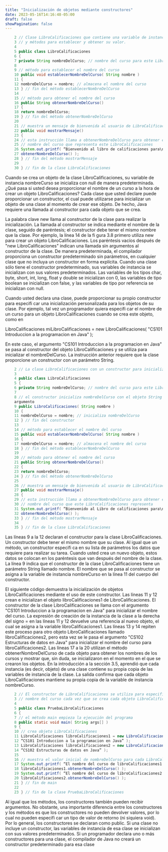 ```yaml
---
title: "Inicialización de objetos mediante constructores"
date: 2023-05-16T14:16:48-05:00
draft: false
showPagination: false
---
```

``` java
    2 // Clase LibroCalificaciones que contiene una variable de instancia nombreDelCurso 
    3 // y métodos para establecer y obtener su valor.
    4 
    5 public class LibroCalificaciones
    6 {
    7 private String nombreDelCurso; // nombre del curso para este LibroCalificaciones
    8 
    9 // método para establecer el nombre del curso
    10 public void establecerNombreDelCurso( String nombre )
    11 {
    12 nombreDelCurso = nombre; // almacena el nombre del curso
    13 } // fin del método establecerNombreDelCurso
    14 
    15 // método para obtener el nombre del curso
    16 public String obtenerNombreDelCurso()
    17 {
    18 return nombreDelCurso;
    19 } // fin del método obtenerNombreDelCurso
    20 
    21 // muestra un mensaje de bienvenida al usuario de LibroCalificaciones
    22 public void mostrarMensaje()
    23 {
    24 // esta instrucción llama a obtenerNombreDelCurso para obtener el 
    25 // nombre del curso que representa este LibroCalificaciones
    26 System.out.printf( “Bienvenido al libro de calificaciones para\n%s!\n”,
    27 obtenerNombreDelCurso() );
    28 } // fin del método mostrarMensaje
    29 
    30 } // fin de la clase LibroCalificaciones
```
Cuando se crea un objeto de la clase LibroCalificaciones, su variable de instancia nombreCurso se inicializa con null de manera predeterminada. ¿Qué pasa si usted desea proporcionar el nombre de un curso a la hora de crear un objeto LibroCalificaciones? Cada clase que usted declare puede proporcionar un constructor, el cual puede utilizarse para inicializar un objeto de una clase al momento de crear ese objeto. De hecho, Java requiere una llamada al constructor para cada objeto que se crea.

La palabra clave new llama al constructor de la clase para realizar la inicialización. La llamada al constructor se indica mediante el nombre de la clase, seguido de paréntesis; el constructor debe tener el mismo nombre que la clase. Por ejemplo, la línea 14 de la fi gura 3.8 primero utiliza new para crear un objeto LibroCalificaciones. Los paréntesis vacíos después de "new LibroCalificaciones" indican una llamada sin argumentos al constructor de la clase. De manera predeterminada, el compilador proporciona un constructor predeterminado sin parámetros, en cualquier clase que no incluya un constructor en forma explícita. Cuando una clase sólo tiene el constructor predeterminado, sus variables de instancia se inicializan con sus valores predeterminados. Las variables de los tipos char, byte, short, int, long, float y double se inicializan con 0, las variables de tipo boolean se inicializan con false, y las variables de tipo por referencia se inicializan con null.

Cuando usted declara una clase, puede proporcionar su propio constructor para especifi car una inicialización 
personalizada para los objetos de su clase. Por ejemplo, tal vez un programador quiera especifi car el nombre de un curso para un objeto LibroCalificaciones cuando se crea este objeto, como en

 LibroCalificaciones miLibroCalificaciones =
new LibroCalificaciones( "CS101 Introduccion a la programacion en Java" );

En este caso, el argumento "CS101 Introduccion a la programacion en Java" se pasa al constructor del 
objeto LibroCalificaciones y se utiliza para inicializar el nombreDelCurso. La instrucción anterior requiere que la clase proporcione un constructor con un parámetro String.
``` java
    2 // La clase LibroCalificaciones con un constructor para inicializar el nombre del curso.
    3 
    4 public class LibroCalificaciones
    5 {
    6 private String nombreDelCurso; // nombre del curso para este LibroCalificaciones
    7 
    8 // el constructor inicializa nombreDelCurso con el objeto String que se provee como
    argumento
    9 public LibroCalificaciones( String nombre )
    10 {
    11 nombreDelCurso = nombre; // inicializa nombreDelCurso
    12 } // fin del constructor
    13 
    14 // método para establecer el nombre del curso
    15 public void establecerNombreDelCurso( String nombre )
    16 {
    17 nombreDelCurso = nombre; // almacena el nombre del curso
    18 } // fin del método establecerNombreDelCurso
    19 
    20 // método para obtener el nombre del curso
    21 public String obtenerNombreDelCurso()
    22 {
    23 return nombreDelCurso;
    24 } // fin del método obtenerNombreDelCurso
    25 
    26 // muestra un mensaje de bienvenida al usuario de LibroCalificaciones
    27 public void mostrarMensaje()
    28 {
    29 // esta instrucción llama a obtenerNombreDelCurso para obtener el 
    30 // nombre del curso que este LibroCalificaciones representa
    31 System.out.printf( “Bienvenido al Libro de calificaciones para\n%s!\n”,
    32 obtenerNombreDelCurso() );
    33 } // fin del método mostrarMensaje
    34 
    35 } // fin de la clase LibroCalificaciones
```
Las líneas 9 a la 12 declaran el constructor para la clase LibroCalificaciones. Un constructor debe tener el 
mismo nombre que su clase. Al igual que un método, un constructor especifi ca en su lista de parámetros los datos que requiere para realizar su tarea. Cuando usted crea un nuevo objeto, estos datos se colocan en los paréntesis que van después del nombre de la clase. La línea 9 indica que el constructor de la clase LibroCalificaciones tiene un parámetro String llamado nombre. El nombre que se pasa al constructor se asigna a la variable de instancia nombreCurso en la línea 11 del cuerpo del constructor.

El siguiente código demuestra la inicialización de objetos LibroCalificaciones mediante el uso de este constructor. Las líneas 11 y 12 crean e inicializan el objeto libroCalificaciones1 de LibroCalificaciones. El 
constructor de la clase LibroCalificaciones se llama con el argumento "CS101 Introduccion a la programacion en Java" para inicializar el nombre del curso. La expresión de creación de la instancia de la clase a la derecha del signo = en las líneas 11 y 12 devuelve una referencia al nuevo objeto, el cual se asigna a la variable libroCalificaciones1. Las líneas 13 y 14 repiten este proceso para otro objeto LibroCalificaciones llamado libroCalificaciones2, pero esta vez se le pasa el argumento "CS102 Estructuras de datos en Java" para  inicializar el nombre del curso para libroCalificaciones2. Las líneas 17 a la 20 utilizan el método obtenerNombreDelCurso de cada objeto para obtener los nombres de los cursos y mostrar que, sin duda, se inicializaron en el momento en el que se crearon los objetos. En la introducción a la sección 3.5, aprendió que cada instancia (es decir, objeto) de una clase contiene su propia copia de las variables de instancia de la clase. La salida confirma que cada objeto LibroCalificaciones mantiene su propia copia de la variable de instancia nombreCurso.
``` java
    2 // El constructor de LibroCalificaciones se utiliza para especificar el
    3 // nombre del curso cada vez que se crea cada objeto LibroCalificaciones.
    4 
    5 public class PruebaLibroCalificaciones
    6 {
    7 // el método main empieza la ejecución del programa
    8 public static void main( String args[] )
    9 {
    10 // crea objeto LibroCalificaciones
    11 LibroCalificaciones libroCalificaciones1 = new LibroCalificaciones(
    12 “CS101 Introduccion a la programacion en Java” );
    13 LibroCalificaciones libroCalificaciones2 = new LibroCalificaciones(
    14 “CS102 Estructuras de datos en Java” );
    15 
    16 // muestra el valor inicial de nombreDelCurso para cada LibroCalificaciones
    17 System.out.printf( “El nombre del curso de libroCalificaciones1 es: %s\n”,
    18 libroCalificaciones1.obtenerNombreDelCurso() );
    19 System.out.printf( “El nombre del curso de libroCalificaciones2 es: %s\n”,
    20 libroCalificaciones2.obtenerNombreDelCurso() );
    21 } // fin de main
    22 
    23 } // fin de la clase PruebaLibroCalificaciones
```
Al igual que los métodos, los constructores también pueden recibir argumentos. No obstante, una importante diferencia entre los constructores y los métodos es que los constructores no pueden devolver valores, por lo cual no pueden especifi car un tipo de valor de retorno (ni siquiera void). Por lo general, los constructores se declaran como public. Si una clase no incluye un constructor, las variables de instancia de esa clase se inicializan con sus valores predeterminados. Si un programador declara uno o más constructores para una clase, el compilador de Java no creará un constructor predeterminado para esa clase